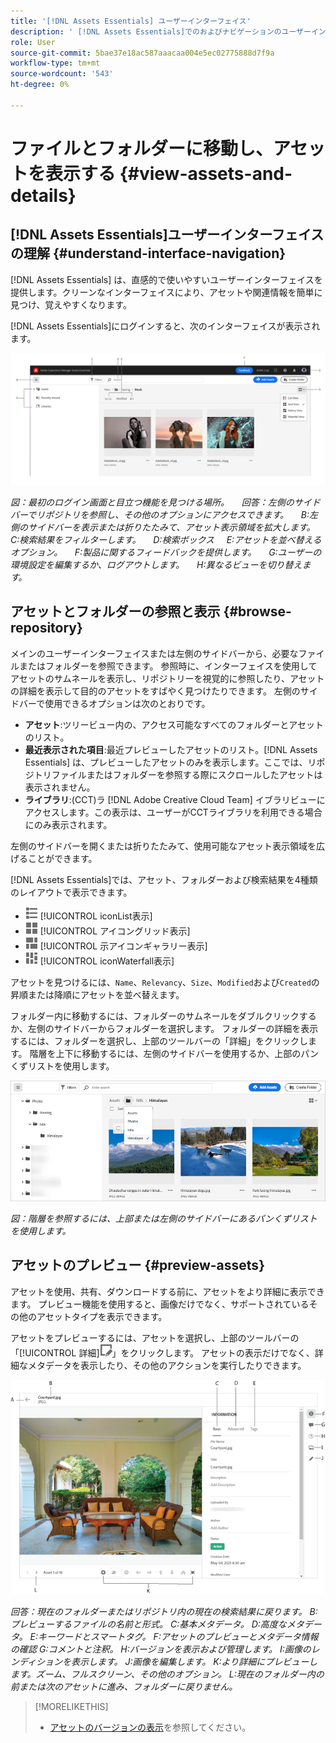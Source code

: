 ```yaml
---
title: '[!DNL Assets Essentials] ユーザーインターフェイス'
description: ' [!DNL Assets Essentials]でのおよびナビゲーションのユーザーインターフェイスを理解します。'
role: User
source-git-commit: 5bae37e18ac587aaacaa004e5ec02775888d7f9a
workflow-type: tm+mt
source-wordcount: '543'
ht-degree: 0%

---
```



# ファイルとフォルダーに移動し、アセットを表示する {#view-assets-and-details}

<!-- TBD: Give screenshots of all views with many assets. Zoom out to showcase how the thumbnails/tiles flow on the UI in different views. -->

<!-- TBD: The options in left sidebar may change. Shared with me and Shared by me are missing for now. Update this section as UI is updated. -->

## [!DNL Assets Essentials]ユーザーインターフェイスの理解 {#understand-interface-navigation}

[!DNL Assets Essentials] は、直感的で使いやすいユーザーインターフェイスを提供します。クリーンなインターフェイスにより、アセットや関連情報を簡単に見つけ、覚えやすくなります。

[!DNL Assets Essentials]にログインすると、次のインターフェイスが表示されます。

<!-- TBD: Update this screenshot. Remove top bar. Remove 2 labels from top bar. -->

![[!DNL Assets Essentials] ユーザーインターフェイス](assets/essentials-interface1.png)

*図：最初のログイン画面と目立つ機能を見つける場所。*
     *回答：左側のサイドバーでリポジトリを参照し、その他のオプションにアクセスできます。*
     *B:左側のサイドバーを表示または折りたたみて、アセット表示領域を拡大します。*
     *C:検索結果をフィルターします。*
     *D:検索ボックス*
     *E:アセットを並べ替えるオプション。*
     *F:製品に関するフィードバックを提供します。*
     *G:ユーザーの環境設定を編集するか、ログアウトします。*
     *H:異なるビューを切り替えます。*

<!-- TBD: Need an embedded video here with narration. It has to be hosted on MPC to be embeddable. -->

## アセットとフォルダーの参照と表示 {#browse-repository}

メインのユーザーインターフェイスまたは左側のサイドバーから、必要なファイルまたはフォルダーを参照できます。 参照時に、インターフェイスを使用してアセットのサムネールを表示し、リポジトリーを視覚的に参照したり、アセットの詳細を表示して目的のアセットをすばやく見つけたりできます。 左側のサイドバーで使用できるオプションは次のとおりです。

* **アセット**:ツリービュー内の、アクセス可能なすべてのフォルダーとアセットのリスト。
* **最近表示された項目**:最近プレビューしたアセットのリスト。[!DNL Assets Essentials] は、プレビューしたアセットのみを表示します。ここでは、リポジトリファイルまたはフォルダーを参照する際にスクロールしたアセットは表示されません。
* **ライブラリ**:(CCT)ラ [!DNL Adobe Creative Cloud Team] イブラリビューにアクセスします。この表示は、ユーザーがCCTライブラリを利用できる場合にのみ表示されます。

<!-- TBD: My Work Space shows task inbox and it is not visible on AEM Cloud Demos as of now. It is the source of truth server hence not documenting My Work Space option for now.
-->

左側のサイドバーを開くまたは折りたたみて、使用可能なアセット表示領域を広げることができます。

[!DNL Assets Essentials]では、アセット、フォルダーおよび検索結果を4種類のレイアウトで表示できます。

* ![リスト表示](assets/do-not-localize/list-view.png) [!UICONTROL iconList表示]
* ![グリッド表示](assets/do-not-localize/grid-view.png) [!UICONTROL アイコングリッド表示]
* ![ギャラリー表](assets/do-not-localize/gallery-view.png) [!UICONTROL 示アイコンギャラリー表示]
* ![滝の表示](assets/do-not-localize/waterfall-view.png) [!UICONTROL iconWaterfall表示]

アセットを見つけるには、`Name`、`Relevancy`、`Size`、`Modified`および`Created`の昇順または降順にアセットを並べ替えます。

フォルダー内に移動するには、フォルダーのサムネールをダブルクリックするか、左側のサイドバーからフォルダーを選択します。 フォルダーの詳細を表示するには、フォルダーを選択し、上部のツールバーの「詳細」をクリックします。 階層を上下に移動するには、左側のサイドバーを使用するか、上部のパンくずリストを使用します。

![フォルダーの参照](assets/browsing-folders.png)

*図：階層を参照するには、上部または左側のサイドバーにあるパンくずリストを使用します。*

## アセットのプレビュー {#preview-assets}

アセットを使用、共有、ダウンロードする前に、アセットをより詳細に表示できます。 プレビュー機能を使用すると、画像だけでなく、サポートされているその他のアセットタイプを表示できます。

アセットをプレビューするには、アセットを選択し、上部のツールバーの「[!UICONTROL 詳細]![詳細アイコン](assets/do-not-localize/edit-in-icon.png)」をクリックします。 アセットの表示だけでなく、詳細なメタデータを表示したり、その他のアクションを実行したりできます。

![アセットのプレビュー](assets/preview-asset.png)

*回答：現在のフォルダーまたはリポジトリ内の現在の検索結果に戻ります。*
*B:プレビューするファイルの名前と形式。*
*C:基本メタデータ。*
*D:高度なメタデータ。*
*E:キーワードとスマートタグ。*
*F:アセットのプレビューとメタデータ情報の確認*
*G:コメントと注釈。*
*H:バージョンを表示および管理します。*
*I:画像のレンディションを表示します。*
*J:画像を編集します。*
*K:より詳細にプレビューします。ズーム、フルスクリーン、その他のオプション。*
*L:現在のフォルダー内の前または次のアセットに進み、フォルダーに戻りません。*

<!-- TBD: Describe the options.

Explicitly previewed assets are displayed as recently viewed assets. Give screenshot of this.
Other use cases after previewing.

-->

>[!MORELIKETHIS]
>
>* [アセットのバージョンの表示](/help/manage-organize.md#view-versions)を参照してください。

